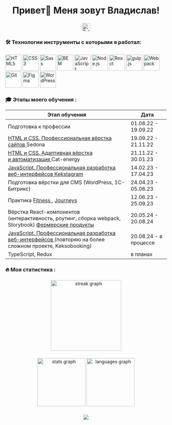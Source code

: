 ###

<h1 align="center">Привет👋 Меня зовут Владислав!</h1>

###

<div align="center">
  <a href="https://t.me/vlados66625"  >
    <img src="https://img.shields.io/static/v1?message=Telegram&logo=telegram&label=&color=2CA5E0&logoColor=white&labelColor=&style=for-the-badge" height="25" alt="Telegram"  />
  </a>
</div>

###

<h3 align="left">🛠 Технологии инструменты с которыми я работал:</h3>

###

<div align="left">  
<a href="https://en.wikipedia.org/wiki/HTML5"  ><img  src="https://profilinator.rishav.dev/skills-assets/html5-original-wordmark.svg" alt="HTML5" height="50" /></a>  
<a href="https://www.w3schools.com/css/"  ><img  src="https://profilinator.rishav.dev/skills-assets/css3-original-wordmark.svg" alt="CSS3" height="50" /></a>  
<a href="https://sass-lang.com/"  ><img  src="https://profilinator.rishav.dev/skills-assets/sass-original.svg" alt="Sass" height="50" /></a>  
<a href="http://getbem.com/"  ><img  src="https://profilinator.rishav.dev/skills-assets/bem.svg" alt="BEM" height="50" /></a>  
<a href="https://www.javascript.com/"  ><img  src="https://profilinator.rishav.dev/skills-assets/javascript-original.svg" alt="JavaScript" height="50" /></a>  
<a href="https://nodejs.org/"  ><img  src="https://profilinator.rishav.dev/skills-assets/nodejs-original-wordmark.svg" alt="Node.js" height="50" /></a>  
<a href="https://reactjs.org/"  ><img  src="https://profilinator.rishav.dev/skills-assets/react-original-wordmark.svg" alt="React" height="50" /></a>  
<a href="https://gulpjs.com/"  ><img  src="https://profilinator.rishav.dev/skills-assets/gulp-plain.svg" alt="gulp.js" height="50" /></a>  
<a href="https://webpack.js.org/"  ><img  src="https://profilinator.rishav.dev/skills-assets/webpack-original.svg" alt="Webpack" height="50" /></a>  
<a href="https://github.com/"  ><img  src="https://profilinator.rishav.dev/skills-assets/git-scm-icon.svg" alt="Git" height="50" /></a>  
<a href="https://www.figma.com/"  ><img  src="https://profilinator.rishav.dev/skills-assets/figma-icon.svg" alt="Figma" height="50" /></a>  
<a href="https://wordpress.com/"  ><img  src="https://profilinator.rishav.dev/skills-assets/wordpress.png" alt="WordPress" height="50" /></a>  
</div>

###

<h3 align="left">🎓   Этапы моего обучения :</h3>

<table>
  <thead>
    <tr>
      <th>Этап обучения</th>
      <th>Дата</th>
    </tr>
  </thead>
  <tbody>
    <tr>
      <td>Подготовка к профессии</td>
      <td>01.08.22 - 19.09.22</td>
    </tr>
    <tr>
      <td><a class="main-menu__link" href="https://htmlacademy.ru/intensive/htmlcss"  >
      HTML и&nbsp;CSS. Профессиональная вёрстка сайтов
    </a> Sedona</td>
      <td>19.09.22 - 21.11.22</td>
    </tr>
    <tr>
      <td><a class="main-menu__link" href="https://htmlacademy.ru/intensive/adaptive"  >
      HTML и&nbsp;CSS. Адаптивная вёрстка и&nbsp;автоматизация 
      </a>Cat-energy</td>
      <td>21.11.22 - 30.01.23</td>
    </tr>
    <tr>
      <td><a class="main-menu__link" href="https://htmlacademy.ru/intensive/javascript"  >
             JavaScript. Профессиональная разработка веб-интерфейсов  
          </a><a class="main-menu__link" href="https://vlados66625.github.io/my-projects/"  >
             Kekstagram
          </a>
        </div></td>
      <td>14.02.23 - 17.04.23</td>
    </tr>
    <tr>
      <td>Подготовка вёрстки для CMS (WordPress, 1С-Битрикс)</td>
      <td>24.04.23 - 05.06.23</td>
    </tr>
    <tr>
      <td>Практика <a class="main-menu__link" href="https://vlados66625.github.io/my-projects/"  >
             Fitness
          </a>, </a><a class="main-menu__link" href="https://vlados66625.github.io/my-projects/"  >
             Journeys
          </a></td>
      <td>12.06.23 - 25.09.23</td>
    </tr>
    <tr>
      <td>Вёрстка React-компонентов (интерактивность, роутинг, сборка webpack, Storybook) </a><a class="main-menu__link" href="https://vlados66625.github.io/my-projects/"  >
             Фермерские продукты
          </a></td>
      <td>20.05.24 - 20.08.24</td>
    </tr>
    <tr>
      <td><a class="main-menu__link" href="https://htmlacademy.ru/intensive/javascript"  >
                    JavaScript. Профессиональная разработка веб-интерфейсов
                  </a> (повторяю на более сложном проекте, Keksobooking)</td>
      <td>20.08.24 - в процессе</td>
    </tr>
    <tr>
      <td>TypeScript, Redux</td>
      <td>в планах</td>
    </tr>
  </tbody>
</table>

###

<h3 align="left">🔥   Моя статистика :</h3>

###

<div align="center">
  <img src="https://streak-stats.demolab.com?user=vlados66625&locale=en&mode=daily&theme=dark&hide_border=false&border_radius=5&order=3" height="220" alt="streak graph"  />
</div>

###

<div align="center">
<img src="https://github-readme-stats.vercel.app/api?username=vlados66625&hide_title=false&hide_rank=false&show_icons=true&include_all_commits=true&count_private=true&disable_animations=false&theme=dracula&locale=en&hide_border=false&order=1" height="150" alt="stats graph"  />
  <img src="https://github-readme-stats.vercel.app/api/top-langs?username=vlados66625&locale=en&hide_title=false&layout=compact&card_width=320&langs_count=5&theme=dracula&hide_border=false&order=2" height="150" alt="languages graph"  />
</div>

###

<div align="center">
  <img src="https://visitor-badge.laobi.icu/badge?page_id=vlados66625.vlados66625&"  />
</div>

###
